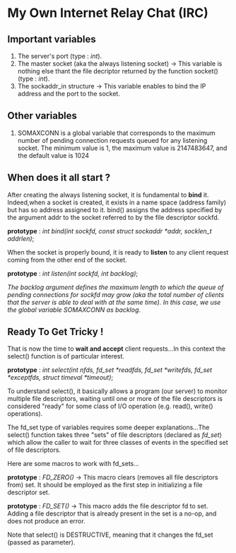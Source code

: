 # My Own Internet Relay Chat (IRC)

## Important variables

1) The server's port (type : _int_).
2) The master socket (aka the always listening socket) -> This variable is nothing else thant the file decriptor returned by the function socket() (type : _int_).
3) The sockaddr_in structure -> This variable enables to bind the IP address and the port to the socket.

## Other variables

1) SOMAXCONN is a global variable that corresponds to the maximum number of pending connection requests queued for any listening socket. The minimum value is 1, the maximum value is 2147483647, and the default value is 1024


## When does it all start ?

After creating the always listening socket, it is fundamental to **bind** it. Indeed,when a socket is created, it exists in a name space (address family) but has so address assigned to it. bind() assigns the address specified by the argument addr to the socket referred to by the file descriptor sockfd.

**prototype** : _int bind(int sockfd, const struct sockaddr *addr, socklen_t addrlen)_;


When the socket is properly bound, it is ready to **listen** to any client request coming from the other end of the socket.

**prototype** : _int listen(int sockfd, int backlog)_;

_The backlog argument defines the maximum length to which the queue of pending connections for sockfd may grow (aka the total number of clients that the server is able to deal with at the same time). In this case, we use the global variable SOMAXCONN as backlog_.


## Ready To Get Tricky !

That is now the time to **wait and accept** client requests...In this context the select() function is of particular interest.

**prototype** : _int select(int nfds, fd_set *readfds, fd_set *writefds, fd_set *exceptfds, struct timeval *timeout)_;

To understand select(), it basically allows a program (our server) to monitor multiple file descriptors, waiting until one or more of the file descriptors is considered "ready" for some class of I/O operation (e.g. read(), write() operations).

The fd_set type of variables requires some deeper explanations...The select() function takes three "sets" of file descriptors (declared as _fd_set_) which allow the caller to wait for three classes of events in the specified set of file descriptors.

Here are some macros to work with fd_sets...

**prototype** : _FD_ZERO()_ -> This macro clears (removes all file descriptors from) set. It should be employed as the first step in initializing a file descriptor set.

**prototype** : _FD_SET()_ -> This macro adds the file descriptor fd to set. Adding a file descriptor that is already present in the set is a no-op, and does not produce an error.

Note that select() is DESTRUCTIVE, meaning that it changes the fd_set (passed as parameter).